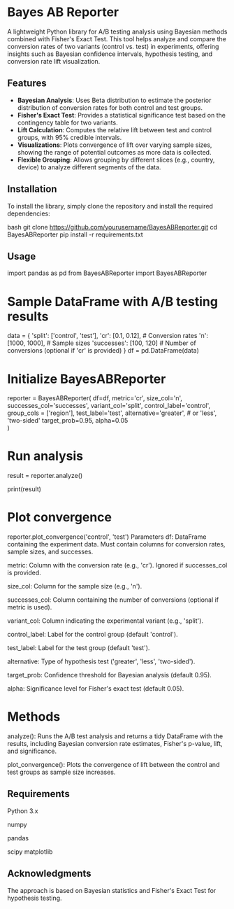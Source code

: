 # Bayes AB Reporter

A lightweight Python library for A/B testing analysis using Bayesian methods combined with Fisher's Exact Test. This tool helps analyze and compare the conversion rates of two variants (control vs. test) in experiments, offering insights such as Bayesian confidence intervals, hypothesis testing, and conversion rate lift visualization.

## Features

- **Bayesian Analysis**: Uses Beta distribution to estimate the posterior distribution of conversion rates for both control and test groups.
- **Fisher's Exact Test**: Provides a statistical significance test based on the contingency table for two variants.
- **Lift Calculation**: Computes the relative lift between test and control groups, with 95% credible intervals.
- **Visualizations**: Plots convergence of lift over varying sample sizes, showing the range of potential outcomes as more data is collected.
- **Flexible Grouping**: Allows grouping by different slices (e.g., country, device) to analyze different segments of the data.
  
## Installation

To install the library, simply clone the repository and install the required dependencies:

bash
git clone https://github.com/yourusername/BayesABReporter.git
cd BayesABReporter
pip install -r requirements.txt

## Usage

import pandas as pd
from BayesABReporter import BayesABReporter

# Sample DataFrame with A/B testing results

data = {
    'split': ['control', 'test'],
    'cr': [0.1, 0.12],  # Conversion rates
    'n': [1000, 1000],  # Sample sizes
    'successes': [100, 120]  # Number of conversions (optional if 'cr' is provided)
}
df = pd.DataFrame(data)

# Initialize BayesABReporter

reporter = BayesABReporter(
    df=df,
    metric='cr',
    size_col='n',
    successes_col='successes',
    variant_col='split',
    control_label='control',
    group_cols = ['region'],
    test_label='test',
    alternative='greater',  # or 'less', 'two-sided'
    target_prob=0.95,
    alpha=0.05  
)

# Run analysis
result = reporter.analyze()

print(result)

# Plot convergence
reporter.plot_convergence('control', 'test')
Parameters
df: DataFrame containing the experiment data. Must contain columns for conversion rates, sample sizes, and successes.

metric: Column with the conversion rate (e.g., 'cr'). Ignored if successes_col is provided.

size_col: Column for the sample size (e.g., 'n').

successes_col: Column containing the number of conversions (optional if metric is used).

variant_col: Column indicating the experimental variant (e.g., 'split').

control_label: Label for the control group (default 'control').

test_label: Label for the test group (default 'test').

alternative: Type of hypothesis test ('greater', 'less', 'two-sided').

target_prob: Confidence threshold for Bayesian analysis (default 0.95).

alpha: Significance level for Fisher's exact test (default 0.05).

# Methods
analyze(): Runs the A/B test analysis and returns a tidy DataFrame with the results, including Bayesian conversion rate estimates, Fisher's p-value, lift, and significance.

plot_convergence(): Plots the convergence of lift between the control and test groups as sample size increases.

## Requirements
Python 3.x

numpy

pandas

scipy
matplotlib


## Acknowledgments
The approach is based on Bayesian statistics and Fisher's Exact Test for hypothesis testing.
